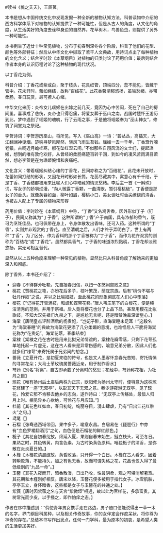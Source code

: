 \#读书《桃之夭夭》，王辰著。

本书是想从中国传统文化中发现发掘一种全新的植物认知方法。科普读物中介绍的西方科学体系下对植物的认知提供了一种可能性，但是从古人的角度，从文化的角度，从生活美好的角度去诠释身边的自然界，花草树木，鸟兽鱼虫，则提供了另外一种可能性。

本书例举了近廿十种常见植物，分布于初春到深冬各个阶段，科普了他们的花型、颜色等外部特征；然后从中华文化中撷取了若干人文典故，用诗词点出了每种植物的文化含义；结合李时珍《本草纲目》对植物的归类讨论了药用价值；最后则结合作者本身的认识历程讨论了这种植物的现代状况。

以丁香花为例。

科普介绍：丁香花或紫或白，聚于枝头，花具细管，顶端四分，蕊不能见，皆藏于管中。花未开时，蕾如绳结，故称“百结花”。此花香馨清郁悠扬，虽喻愁绪，亦带柔肠，春日玩赏，最可撩人心绪。

中华文化来历：炎帝女儿瑶姬在出嫁之前几天，竟因为心中苦闷，死在了自己的房间里。喜事成了悲伤，炎帝也只得忍痛，将爱女葬于巫山之南。战国时楚怀王游历到此，梦中遇到了瑶姬的魂魄，行了云雨之事，于是他将瑶姬奉为“巫山神女”，修筑了祠堂为之祭祀。

李贺诗词：李贺游历巫山，将所见，写入《巫山高》一诗：“碧丛丛，高插天，大江翻澜神曳烟。楚魂寻梦风飔然，晓风飞雨生苔钱。瑶姬一去一千年，丁香筇竹啼老猿。古祠近月蟾桂寒，椒花坠红湿云间。”不似那些自诩风流的文士们，提起瑶姬，想到的唯有敦伦欢好，从曾经的柔肠痛楚百转千回，到如今的凄风苦雨满目萧然，想必李贺是在为瑶姬惋惜和哀痛吧。

文化含义：带着瑶姬纠结心绪的丁香花，民间亦称之为“百结花”。此花未开放时，花蕾如同打结的形状，又因花开时形如长筒，花蕊尽藏其中，寓意心有千千结，于是丁香、丁香结都被用来比喻人们心中暗藏的情思愁绪。李后主一首《一斛珠》词，写女子的娇嗔烂漫，“向人微露丁香颗，一曲清歌，暂引樱桃破”，丁香便是那女子的舌头。就像芙蓉如面，柳叶如眉，樱桃小口，美女谈吐时舌尖缭绕的清香，也被古人配上了专属的植物来形容

药用价值：李时珍在《本草纲目》中称，“丁香”又名鸡舌香，因外形似丁子（钉子），民间又称其为“丁子香”。这种所谓的“丁香”产于南国，具有浓郁的香气，既可为烹饪佳品，也可佩带在身上，令身体散发出香味，还可入药。这种所谓的“丁香”，实则并非观赏的丁香花。直至清朝之后，人们才终于弄明白了，世上有两种“丁香”，为了区分，作为香料的那个丁香被称为“丁子香”，而作为花卉观赏的则称为“百结花”或“丁香花”。虽然都具香气，丁子香的味道浓烈黏稠，丁香花却淡雅悠扬，实无可相互替代。

显然从以上五种角度来理解一种常见的植物，显然比只从科普角度了解她来的更加深入和彻底。

除丁香外，本书还介绍了：
 - 迎春【不待群芳吐艳，先自报春归信，以扫一冬憋闷颓败之意】
 - 桃花【赞桃花之艳，亦盼花后多子，枝叶繁茂，荫庇宗族。后有“桃价不堪与牡丹作奴”之说，并以之比喻娼妓，至此桃花的形象彻底在人们心中堕落】
 - 樱花【“记得花开雪满枝，和蜂和蝶带花移。”唐人韦庄笔下的白樱花，便是纯洁清秀的范例，并用于祭祖。后人竟将樱花也分了上品下品，甚至用樱花比拟歌妓，不知大汉先祖们九泉之下，是尴尬无言呢，还是暗赞晚辈深谙皇心。】
 - 海棠【唐明皇点评醉酒后的杨贵妃，“岂妃子醉，直海棠睡未足耳！”这段名为“海棠春睡”的典故为海棠花更添了几分柔媚的意境，也难怪后人干脆将海棠花称为“花贵妃”。海棠花落，春季结束】
 - 棠棣【棠棣之花在古时是用来比拟兄弟情谊的，棠棣花瓣零落，只剩下花萼孤单地托起一片虚无，这在古人看来是异常伤感的，喻意兄弟分散，因此人们也就多用“棣萼”来寄托属于兄弟间的想念。】
 - 蔷薇【立夏开花，是初夏来临的符号，也是文人墨客怀念春光苦短、寄托情愫的寻常花朵；大马士革玫瑰属蔷薇近亲，用于制作香水】
 - 芍药【别名“将离”，自古即承载了分离时的愁思；花经中，芍药称花相，为牡丹之臣】
 - 琼花【唯有扬州后土庙后两株为正宗，欧阳修为扬州太守时，便特意为这株琼花修建了一座“无双亭”，以彰其天下无双之意。秦少游夜游无双亭，见了琼花，怜爱它那不肯移去他乡的志向，遂作诗曰：“无双亭上传觞处，最惜人归月上时。相见异乡心欲绝，可怜花与月应知。”】
 - 杜鹃【其花色红如血，春日初绽，绚丽夺目，漫山肆虐，乃有“日出江花红胜火”之句。】
 - 鸢尾【】
 - 石榴【张骞通西域带回，果中多子，喻意永昌。白居易在《琵琶行》中亦有“血色罗裙翻酒污”之句，血色便是石榴花的鲜红颜色。】
 - 栀子【其花自初春绽放，绵延入夏，果则自春末始生，挺立枝头，可至冬日。果熟之时，其色转黄，内含色素，为古时染黄色原料。唯独栀子的清香，是弥散在炎炎夏日的。】
 - 木槿【木槿花清晨绽放，黄昏败落，只开得一个白日。木槿在古人看来，因着转瞬败落，不能持久，加之有色无香，故而可谓失格之花，花品也仅入得了最低级别的“九品一命”。】
 - 玉簪【其花入夜而开，暗香散漫，日出乃收，性最阴柔，观之可堪消解暑热。其花期和木槿刚好相反。唐宋以降，玉簪花便多被用于指代女子。冰雪肌肤，亭亭玉立，身怀暗香，这些都是女子与玉簪花的共通之处。】
 - 紫薇【唐时因紫薇之名与天宫“紫微垣”相通，故以此为官样花，多承富贵。其树常光而少皮，以手搔之，即作怕痒之态。】

作者在序中描述到：“倘使青年男女携手走在路边，男子随口便能说得出一草一木的名字，界门纲目科属种，以及相关传奇故事，你的女伴定会作痴呆状，将你尊为神奇的存在。”总结本书写作出发点，任何一门学科，最为原本的初衷，是希望人类的生活更加美好。
